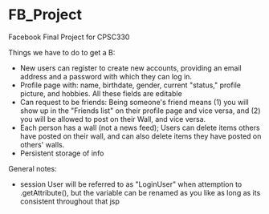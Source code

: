 FB_Project
==========

Facebook Final Project for CPSC330

Things we have to do to get a B:

- New users can register to create new accounts, providing an email address and a password with which they can log in.
- Profile page with: name, birthdate, gender, current "status," profile picture, and hobbies. All these fields are editable
- Can request to be friends: Being someone's friend means (1) you will show up in the "Friends list" on their profile page and vice versa, and (2) you will be allowed to post on their Wall, and vice versa.
- Each person has a wall (not a news feed); Users can delete items others have posted on their wall, and can also delete items they have posted on others' walls.
- Persistent storage of info


General notes:
- session User will be referred to as "LoginUser" when attemption to .getAttribute(), but the variable can be renamed as you like as long as its consistent throughout that jsp
